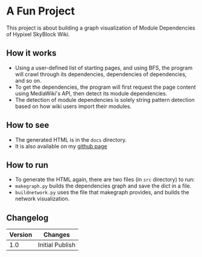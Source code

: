 # A Fun Project

This project is about building a graph visualization of Module Dependencies of Hypixel SkyBlock Wiki.

## How it works

- Using a user-defined list of starting pages, and using BFS, the program will crawl through its dependencies, dependencies of dependencies, and so on.
- To get the dependencies, the program will first request the page content using MediaWiki's API, then detect its module dependencies.
- The detection of module dependencies is solely string pattern detection based on how wiki users import their modules.

## How to see

- The generated HTML is in the `docs` directory.
- It is also available on my [github page](https://monkeyshk.github.io/BuildModuleNetwork)

## How to run

- To generate the HTML again, there are two files (in `src` directory) to run:
- `makegraph.py` builds the dependencies graph and save the dict in a file.
- `buildnetwork.py` uses the file that makegraph provides, and builds the network visualization.

## Changelog
| Version | Changes |
| ------- | ------- |
| 1.0 | Initial Publish |